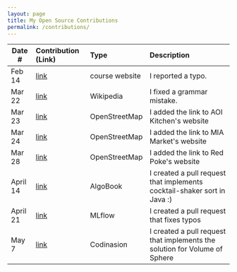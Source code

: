 ```yaml
---
layout: page
title: My Open Source Contributions
permalink: /contributions/
---
```


<!--
Type of the contribution should be "Wikipedia edit", "OpenStreet Map feature", "Documentation", "Course website", "Blog",
"Browser Add-on", etc.

The description should include a brief summary of what you did.

The link should bring us to a public page that shows your contribution. 

Replace the first row with your own contribution. 

-->





| Date #       | Contribution (Link)  | Type  | Description |
|---|:---|:---|:---|
| Feb 14   | [link](https://github.com/joannakl/ossd/issues/6) | course website    |   I reported a typo.    |
| Mar 22   | [link](https://en.wikipedia.org/w/index.php?title=Dogs_of_War_(1989_video_game)&oldid=1078747084)    |  Wikipedia   |  I fixed a grammar mistake.    |
| Mar 23   | [link](https://www.openstreetmap.org/changeset/118843043#map=19/40.72687/-73.98754)    |    OpenStreetMap |  I added the link to AOI Kitchen's website  |
| Mar 24   | [link](https://www.openstreetmap.org/changeset/118877412)    |    OpenStreetMap |  I added the link to MIA Market's website  |
| Mar 28   | [link](https://www.openstreetmap.org/changeset/119046680)    |    OpenStreetMap |  I added the link to Red Poke's website  |
| April 14   | [link](https://github.com/geekquad/AlgoBook/pull/521)    |    AlgoBook |  I created a pull request that implements cocktail-shaker sort in Java :)  |
| April 21   | [link](https://github.com/mlflow/mlflow/pull/5747)    |    MLflow |  I created a pull request that fixes typos  |
| May 7   | [link](https://github.com/codinasion/codinasion-programme/pull/547)    |    Codinasion |  I created a pull request that implements the solution for Volume of Sphere  |